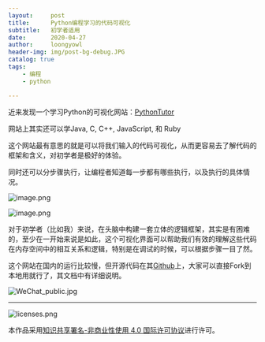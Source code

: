 ```yaml
---
layout:     post
title:      Python编程学习的代码可视化
subtitle:   初学者适用
date:       2020-04-27
author:     loongyowl
header-img: img/post-bg-debug.JPG
catalog: true
tags:
    - 编程
    - python

---
```


近来发现一个学习Python的可视化网站：[PythonTutor](http://pythontutor.com/)

网站上其实还可以学Java, C, C++, JavaScript, 和 Ruby

这个网站最有意思的就是可以将我们输入的代码可视化，从而更容易去了解代码的框架和含义，对初学者是极好的体验。

同时还可以分步骤执行，让编程者知道每一步都有哪些执行，以及执行的具体情况。

![image.png](https://wg.isdot.net/api/un/img?key=user-upload/12123870/1d97ee846b18773f.png)

![image.png](https://wg.isdot.net/api/un/img?key=user-upload/12123870/e677c05a9eedd72f.png)

对于初学者（比如我）来说，在头脑中构建一套立体的逻辑框架，其实是有困难的，至少在一开始来说是如此，这个可视化界面可以帮助我们有效的理解这些代码在内存空间中的相互关系和逻辑，特别是在调试的时候，可以根据步骤一目了然。

这个网站在国内的运行比较慢，但开源代码在其[Github](https://github.com/loongyowl/OnlinePythonTutor)上，大家可以直接Fork到本地用就行了，其文档中有详细说明。

![WeChat_public.jpg](https://wg.isdot.net/api/un/img?key=user-upload/12123870/e6b6a3e9dff7c551.jpg)

----

![licenses.png](https://wg.isdot.net/api/un/img?key=user-upload/12123870/d07ca65285ba7ca1.png)

本作品采用<a rel="license" href="http://creativecommons.org/licenses/by-nc/4.0/">知识共享署名-非商业性使用 4.0 国际许可协议</a>进行许可。